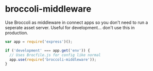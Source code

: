 # broccoli-middleware

Use Broccoli as middleware in connect apps so you don't need to run a seperate asset server. Useful for development... don't use this in production.

```js
var app = require('express')();

if ('development' === app.get('env')) {
  // Uses Brocfile.js for config like normal
  app.use(require('broccoli-middleware'));
}
```
